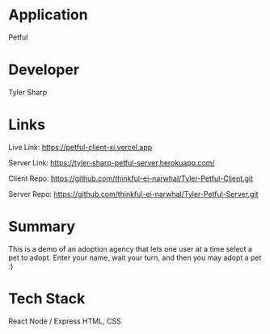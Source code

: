 # Application

Petful

# Developer

Tyler Sharp

# Links

Live Link: https://petful-client-xi.vercel.app

Server Link: https://tyler-sharp-petful-server.herokuapp.com/

Client Repo: https://github.com/thinkful-ei-narwhal/Tyler-Petful-Client.git

Server Repo: https://github.com/thinkful-ei-narwhal/Tyler-Petful-Server.git

# Summary

This is a demo of an adoption agency that lets one user at a time select a pet to adopt. Enter your name, wait your turn, and then you may adopt a pet :)

# Tech Stack

React
Node / Express
HTML, CSS
